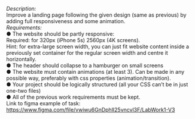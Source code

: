 *Description:*<br />
Improve a landing page following the given design (same as
previous) by adding full responsiveness and some animation.<br />
*Requirements:*<br />
● The website should be partly responsive: <br />
Required: for 320px (iPhone 5s)  2560px (4K screens). <br />
Hint: for extra-large screen width, you can just fit website content 
inside a previously set container for the regular screen width and 
centre it horizontally.<br />
● The header should collapse to a hamburger on small screens <br />
● The website must contain animations (at least 3). Can be made in 
any possible way, preferably with css properties 
(animation/transition).<br />
● Your project should be logically structured (all your CSS can’t be in 
just one-two files)<br />
● All of the previous work requirements must be kept.<br />
Link to figma example of task: https://www.figma.com/file/vwiwu6GnDphlI25vncvl3F/LabWork1-V3
